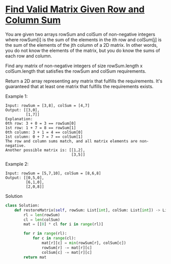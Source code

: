 # [Find Valid Matrix Given Row and Column Sum](https://leetcode.com/problems/find-valid-matrix-given-row-and-column-sums/description/)

You are given two arrays rowSum and colSum of non-negative integers where rowSum[i] is the sum of the elements in the 
ith row and colSum[j] is the sum of the elements of the jth column of a 2D matrix. In other words, you do not know the 
elements of the matrix, but you do know the sums of each row and column.

Find any matrix of non-negative integers of size rowSum.length x colSum.length that satisfies the rowSum and colSum 
requirements.

Return a 2D array representing any matrix that fulfills the requirements. It's guaranteed that at least one matrix that 
fulfills the requirements exists.

Example 1:
```
Input: rowSum = [3,8], colSum = [4,7]
Output: [[3,0],
         [1,7]]
Explanation: 
0th row: 3 + 0 = 3 == rowSum[0]
1st row: 1 + 7 = 8 == rowSum[1]
0th column: 3 + 1 = 4 == colSum[0]
1st column: 0 + 7 = 7 == colSum[1]
The row and column sums match, and all matrix elements are non-negative.
Another possible matrix is: [[1,2],
                             [3,5]]
```
Example 2:
```
Input: rowSum = [5,7,10], colSum = [8,6,8]
Output: [[0,5,0],
         [6,1,0],
         [2,0,8]]
```
Solution
```python
class Solution:
    def restoreMatrix(self, rowSum: List[int], colSum: List[int]) -> List[List[int]]:
        rl = len(rowSum)
        cl = len(colSum)
        mat = [[0] * cl for i in range(rl)]

        for r in range(rl):
            for c in range(cl):
                mat[r][c] = min(rowSum[r], colSum[c])
                rowSum[r] -= mat[r][c]
                colSum[c] -= mat[r][c]
        return mat
```